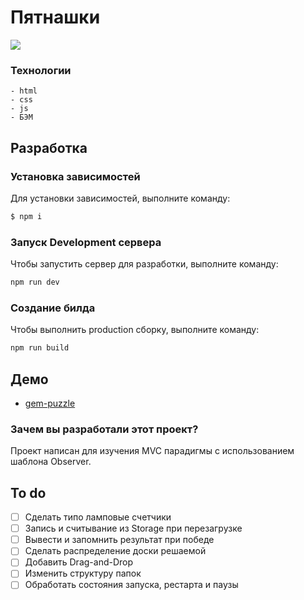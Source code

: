 # Пятнашки 

![](https://img.shields.io/badge/-%D0%92%20%D1%80%D0%B0%D0%B7%D1%80%D0%B0%D0%B1%D0%BE%D1%82%D0%BA%D0%B5-003f5c)

### Технологии
    - html
    - css
    - js
    - БЭМ

## Разработка

### Установка зависимостей
Для установки зависимостей, выполните команду:
```sh
$ npm i
```

### Запуск Development сервера
Чтобы запустить сервер для разработки, выполните команду:
```sh
npm run dev 
```

### Создание билда
Чтобы выполнить production сборку, выполните команду: 
```sh
npm run build
```

## Демо

* [gem-puzzle](https://dv-loginov.github.io/gem-puzzle/)


### Зачем вы разработали этот проект?
Проект написан для изучения MVC парадигмы с использованием шаблона Observer.

## To do
- [ ] Сделать типо ламповые счетчики 
- [ ] Запись и считывание из Storage при перезагрузке
- [ ] Вывести и запомнить результат при победе
- [ ] Сделать распределение доски решаемой
- [ ] Добавить Drag-and-Drop
- [ ] Изменить структуру папок
- [ ] Обработать состояния запуска, рестарта и паузы
